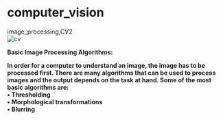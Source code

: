 # computer_vision
image_processing,CV2<br>
![cv](https://user-images.githubusercontent.com/89722385/134866233-d696455b-6722-4931-a601-d9a66193f7bd.jpg)


<b>Basic Image Processing Algorithms:<br>

In order for a computer to understand an image, the image has to be processed first. There are many algorithms that can be used to process images and the output depends on the task at hand.
Some of the most basic algorithms are:<br>
• Thresholding<br>
• Morphological transformations<br>
• Blurring<br>
